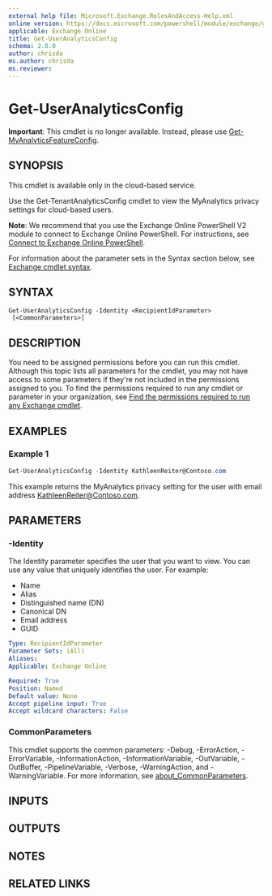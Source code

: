 ```yaml
---
external help file: Microsoft.Exchange.RolesAndAccess-Help.xml
online version: https://docs.microsoft.com/powershell/module/exchange/get-useranalyticsconfig
applicable: Exchange Online
title: Get-UserAnalyticsConfig
schema: 2.0.0
author: chrisda
ms.author: chrisda
ms.reviewer:
---
```


# Get-UserAnalyticsConfig

**Important**: This cmdlet is no longer available. Instead, please use [Get-MyAnalyticsFeatureConfig](https://docs.microsoft.com/powershell/module/exchange/get-myanalyticsfeatureconfig?view=exchange-ps).

## SYNOPSIS
This cmdlet is available only in the cloud-based service.

Use the Get-TenantAnalyticsConfig cmdlet to view the MyAnalytics privacy settings for cloud-based users.

**Note**: We recommend that you use the Exchange Online PowerShell V2 module to connect to Exchange Online PowerShell. For instructions, see [Connect to Exchange Online PowerShell](https://docs.microsoft.com/powershell/exchange/connect-to-exchange-online-powershell).

For information about the parameter sets in the Syntax section below, see [Exchange cmdlet syntax](https://docs.microsoft.com/powershell/exchange/exchange-cmdlet-syntax).

## SYNTAX

```
Get-UserAnalyticsConfig -Identity <RecipientIdParameter>
 [<CommonParameters>]
```

## DESCRIPTION
You need to be assigned permissions before you can run this cmdlet. Although this topic lists all parameters for the cmdlet, you may not have access to some parameters if they're not included in the permissions assigned to you. To find the permissions required to run any cmdlet or parameter in your organization, see [Find the permissions required to run any Exchange cmdlet](https://docs.microsoft.com/powershell/exchange/find-exchange-cmdlet-permissions).

## EXAMPLES

### Example 1
```powershell
Get-UserAnalyticsConfig -Identity KathleenReiter@Contoso.com
```

This example returns the MyAnalytics privacy setting for the user with email address KathleenReiter@Contoso.com.

## PARAMETERS

### -Identity
The Identity parameter specifies the user that you want to view. You can use any value that uniquely identifies the user. For example:

- Name
- Alias
- Distinguished name (DN)
- Canonical DN
- Email address
- GUID

```yaml
Type: RecipientIdParameter
Parameter Sets: (All)
Aliases:
Applicable: Exchange Online

Required: True
Position: Named
Default value: None
Accept pipeline input: True
Accept wildcard characters: False
```

### CommonParameters
This cmdlet supports the common parameters: -Debug, -ErrorAction, -ErrorVariable, -InformationAction, -InformationVariable, -OutVariable, -OutBuffer, -PipelineVariable, -Verbose, -WarningAction, and -WarningVariable. For more information, see [about_CommonParameters](https://go.microsoft.com/fwlink/p/?LinkID=113216).

## INPUTS

###  

## OUTPUTS

###  

## NOTES

## RELATED LINKS

